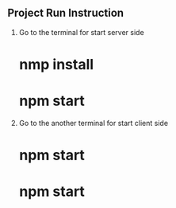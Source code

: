## Project Run Instruction

1. Go to the terminal for start server side <br/>
    # nmp install
    # npm start

2. Go to the another terminal for start client side
    # npm start
    # npm start
